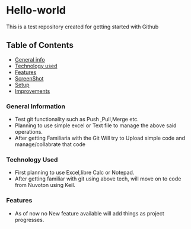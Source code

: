 # Hello-world
This is a test repository created for getting started with Github

## Table of Contents
* [General info](#general-information)
* [Technology used](#technology-used)
* [Features](#Features-used)
* [ScreenShot](#Screen-Shot)
* [Setup](#Setup)
* [Improvements](#Improvements)

### General Information
- Test git functionality such as Push ,Pull,Merge etc.
- Planning to use simple excel or Text file to manage the above said operations.
- After getting Familiaria with the Git Will try to Upload simple code and manage/collabrate that code

### Technology Used
- First planning to use Excel,libre Calc or Notepad.
- After getting familiar with git using above tech, will move on to code from Nuvoton using Keil.

### Features
- As of now no New feature available will add things as project progresses.
 
